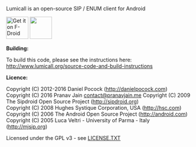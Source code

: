 Lumicall is an open-source SIP / ENUM client for Android

[<img src="https://f-droid.org/badge/get-it-on.png" alt="Get it on F-Droid" height="60">](https://f-droid.org/app/org.lumicall.android)
<a href="https://play.google.com/store/apps/details?id=org.lumicall.android"><img src="https://play.google.com/intl/en_us/badges/images/generic/en_badge_web_generic.png" height="60"></a>

**Building:**

To build this code, please see the instructions here: http://www.lumicall.org/source-code-and-build-instructions


**Licence:**
	
Copyright (C) 2012-2016 Daniel Pocock (http://danielpocock.com)  
Copyright (C) 2016 Pranav Jain contact@pranavjain.me
Copyright (C) 2009 The Sipdroid Open Source Project (http://sipdroid.org)  
Copyright (C) 2008 Hughes Systique Corporation, USA (http://hsc.com)  
Copyright (C) 2006 The Android Open Source Project (http://android.com)  
Copyright (C) 2005 Luca Veltri - University of Parma - Italy (http://mjsip.org)  

Licensed under the GPL v3 - see [LICENSE.TXT](https://github.com/opentelecoms-org/lumicall/blob/master/LICENSE.TXT)
